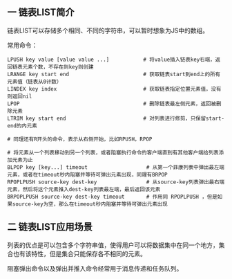 ## 一 链表LIST简介

链表LIST可以存储多个相同、不同的字符串，可以暂时想象为JS中的数组。

常用命令：
```
LPUSH key value [value value ...]           # 将value插入链表key右端，返回链表元素个数，不存在则key则创建
LRANGE key start end                        # 获取链表start到end上的所有元素值（链表从0计数）
LINDEX key index                            # 获取链表指定位置元素值，没有则返回nil
LPOP                                        # 删除链表最左侧元素，返回被删除元素
LTRIM key start end                         # 对列表进行修剪，只保留start-end的内元素

# 同理还有R开头的命令，表示从右侧开始，比如RPUSH，RPOP

# 将元素从一个列表移动到另一个列表，或者阻塞执行命令的客户端直到有其他客户端给列表添加元素为止
BLPOP key [key...] timeout                   # 从第一个菲康列表中弹出最左端元素，或者在timeout秒内阻塞并等待可弹出元素出现，同理有BRPOP
RPOPLPUSH source-key dest-key                # 从source-key列表弹出最右端元素，然后将这个元素推入dest-key列表最左端，最后返回该元素
BRPOPLPUSH source-key dest-key timeout       # 作用同 RPOPLPUSH ，但是如果source-key为空，那么在timeout秒内阻塞并等待可弹出元素出现
```

## 二 链表LIST应用场景

列表的优点是可以包含多个字符串值，使得用户可以将数据集中在同一个地方，集合也有该特性，但是集合只能保存各不相同的元素。

阻塞弹出命令以及弹出并推入命令经常用于消息传递和任务队列。